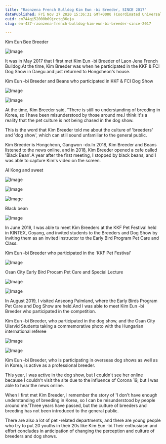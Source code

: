 ```yaml
---
title: "Raonzena French Bulldog Kim Eun -bi Breeder, SINCE 2017"
datePublished: Fri Nov 27 2020 15:36:31 GMT+0000 (Coordinated Universal Time)
cuid: cm744gj52000b09jrctg36eja
slug: en-437-raonzena-french-bulldog-kim-eun-bi-breeder-since-2017

---
```



Kim Eun Bee Breeder

![Image](https://cdn.hashnode.com/res/hashnode/image/upload/v1739498415604/4d7eeb61-468e-4e14-87f5-ea5afb32e81e.png)

It was in May 2017 that I first met Kim Eun -bi Breeder of Laon Jena French Bulldog.At the time, Kim Breeder was when he participated in the KKF & FCI Dog Show in Daegu and just returned to Hongcheon's house.

Kim Eun -bi Breeder and Beans who participated in KKF & FCI Dog Show

![Image](https://cdn.hashnode.com/res/hashnode/image/upload/v1739498417996/616e74b0-20e1-4b3a-a1c0-8afa9e391e73.jpeg)

![Image](https://cdn.hashnode.com/res/hashnode/image/upload/v1739498419471/debb3f46-b4ad-4b78-9428-797d0f540342.jpeg)

At the time, Kim Breeder said, “There is still no understanding of breeding in Korea, so I have been misunderstood by those around me.I think it's a reality that the pet culture is not being chased in the dog show.

This is the word that Kim Breeder told me about the culture of 'breeders' and 'dog show', which can still sound unfamiliar to the general public.

Kim Breeder is Hongcheon, Gangwon -do.In 2018, Kim Breeder and Beans listened to the news online, and in 2018, Kim Breeder opened a cafe called 'Black Bean'.A year after the first meeting, I stopped by black beans, and I was able to capture Kim's video on the screen.

Al Kong and sweet

![Image](https://cdn.hashnode.com/res/hashnode/image/upload/v1739498421198/5b248e7b-c04e-48b9-ad6e-abcdae93779a.jpeg)

![Image](https://cdn.hashnode.com/res/hashnode/image/upload/v1739498422929/9e19873a-3bdc-4105-992c-8c43f0a3650d.jpeg)

![Image](https://cdn.hashnode.com/res/hashnode/image/upload/v1739498424747/bb3b16c4-98ee-407e-aa7f-2c910fea0195.jpeg)

Black bean

![Image](https://cdn.hashnode.com/res/hashnode/image/upload/v1739498426884/922b49ea-5795-4e61-a12b-244a7134e8ee.jpeg)

In June 2019, I was able to meet Kim Breeders at the KKF Pet Festival held in KINTEX, Goyang, and invited students to the Breeders and Dog Show by inviting them as an invited instructor to the Early Bird Program Pet Care and Class.

Kim Eun -bi Breeder who participated in the 'KKF Pet Festival'

![Image](https://cdn.hashnode.com/res/hashnode/image/upload/v1739498429265/cd1882ec-3633-4151-b8c1-cc4db0aaa4d8.jpeg)

Osan City Early Bird Procam Pet Care and Special Lecture

![Image](https://cdn.hashnode.com/res/hashnode/image/upload/v1739498431330/0b4ed973-e57d-47ce-a985-565b306479af.jpeg)

![Image](https://cdn.hashnode.com/res/hashnode/image/upload/v1739498433315/227ec30e-b2e7-403f-add0-4ece420b36d0.jpeg)

In August 2019, I visited Anseong Palmland, where the Early Birds Program Pet Care and Dog Show are held.And I was able to meet Kim Eun -bi Breeder who participated in the competition.

Kim Eun -bi Breeder, who participated in the dog show, and the Osan City Ularvid Students taking a commemorative photo with the Hungarian international referee

![Image](https://cdn.hashnode.com/res/hashnode/image/upload/v1739498435475/c93842d8-b5be-41fd-b640-b63c659d3477.jpeg)

![Image](https://cdn.hashnode.com/res/hashnode/image/upload/v1739498438298/a33ba718-2af9-4b4d-9873-3f6a363ae351.jpeg)

Kim Eun -bi Breeder, who is participating in overseas dog shows as well as in Korea, is active as a professional breeder.

This year, I was active in the dog show, but I couldn't see her online because I couldn't visit the site due to the influence of Corona 19, but I was able to hear the news online.

When I first met Kim Breeder, I remember the story of 'I don't have enough understanding of breeding in Korea, so I can be misunderstood by people around me.'Three years have passed, but the culture of breeders and breeding has not been introduced to the general public.

There are also a lot of pet -related departments, and there are young people who try to put 20 youths in their 20s like Kim Eun -bi.Their enthusiasm and effort concludes in anticipation of changing the perception and culture of breeders and dog shows.
